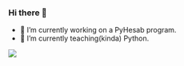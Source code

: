 ### Hi there 👋

- 🔭 I’m currently working on a PyHesab program.
- 🌱 I’m currently teaching(kinda) Python.

<a align="center" href="https://github.com/alirezaahani">
  <img align="center" src="https://github-readme-stats.vercel.app/api/top-langs/?username=alirezaahani&layout=compact" />
</a>
